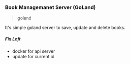 ### Book Managemanet Server (GoLand)
> goland

It's simple goland server to save, update and delete books.

##### Fix Left
- docker for api server
- update for current id
